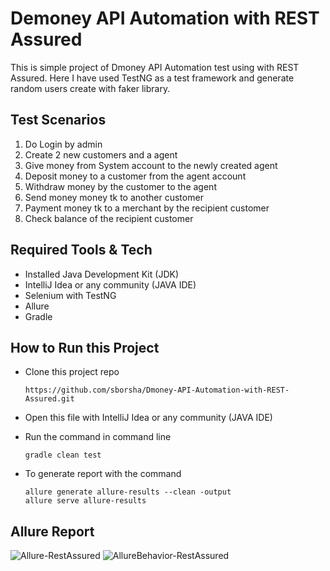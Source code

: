 # Demoney API Automation with REST Assured
This is simple project of Dmoney API Automation test using with REST Assured. Here I have used TestNG as a test framework and generate random users create with faker library.

## Test Scenarios
1. Do Login by admin
2. Create 2 new customers and a agent
3. Give money from System account to the newly created agent
4. Deposit money to a customer from the agent account
5. Withdraw money by the customer to the agent
6. Send money money tk to another customer
7. Payment money tk to a merchant by the recipient customer
8. Check balance of the recipient customer

## Required Tools & Tech
  * Installed Java Development Kit (JDK)
  * IntelliJ Idea or any community (JAVA IDE)
  * Selenium with TestNG
  * Allure
  * Gradle

## How to Run this Project
  * Clone this project repo

        https://github.com/sborsha/Dmoney-API-Automation-with-REST-Assured.git
  * Open this file with IntelliJ Idea or any community (JAVA IDE)
  * Run the command in command line

        gradle clean test
  * To generate report with the command

        allure generate allure-results --clean -output
        allure serve allure-results

## Allure Report
![Allure-RestAssured](https://github.com/sborsha/Dmoney-API-Automation-with-REST-Assured/assets/97577812/a0cb9191-3d7d-4021-8b5e-541d816e5933)
![AllureBehavior-RestAssured](https://github.com/sborsha/Dmoney-API-Automation-with-REST-Assured/assets/97577812/b42d7b20-ccc7-45d1-a22f-3819d6b5b64f)

